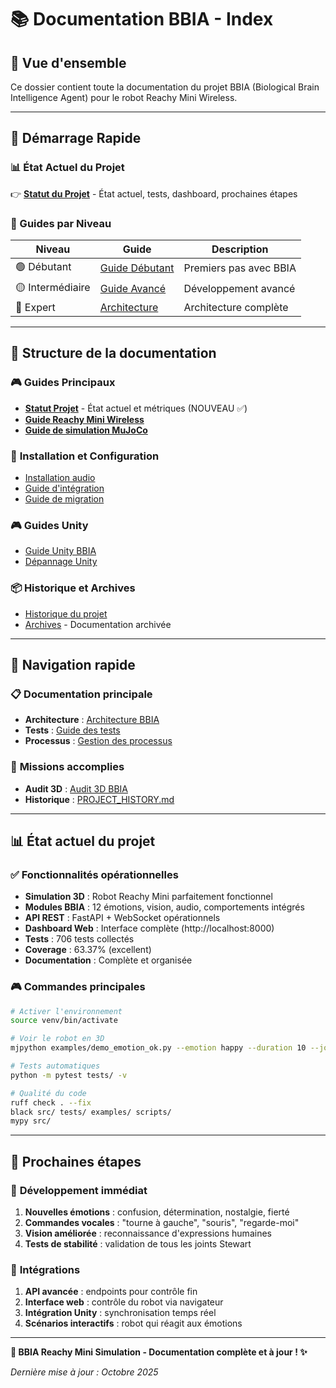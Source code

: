 # 📚 Documentation BBIA - Index

## 🎯 **Vue d'ensemble**

Ce dossier contient toute la documentation du projet BBIA (Biological Brain Intelligence Agent) pour le robot Reachy Mini Wireless.

---

## 🚀 **Démarrage Rapide**

### **📊 État Actuel du Projet**
👉 **[Statut du Projet](STATUT_PROJET.md)** - État actuel, tests, dashboard, prochaines étapes

### **🎯 Guides par Niveau**

| Niveau | Guide | Description |
|--------|-------|-------------|
| 🟢 Débutant | [Guide Débutant](GUIDE_DEBUTANT.md) | Premiers pas avec BBIA |
| 🟡 Intermédiaire | [Guide Avancé](GUIDE_AVANCE.md) | Développement avancé |
| 🔴 Expert | [Architecture](ARCHITECTURE.md) | Architecture complète |

---

## 📁 **Structure de la documentation**

### 🎮 **Guides Principaux**
- **[Statut Projet](STATUT_PROJET.md)** - État actuel et métriques (NOUVEAU ✅)
- **[Guide Reachy Mini Wireless](guides/REACHY_MINI_WIRELESS_COMPLETE_GUIDE.md)**
- **[Guide de simulation MuJoCo](simulations/MUJOCO_SIMULATION_GUIDE.md)**

### 🔧 **Installation et Configuration**
- [Installation audio](installation/AUDIO_SETUP.md)
- [Guide d'intégration](INTEGRATION_GUIDE.md)
- [Guide de migration](MIGRATION_GUIDE.md)

### 🎮 **Guides Unity**
- [Guide Unity BBIA](unity/UNITY_BBIA_GUIDE.md)
- [Dépannage Unity](unity/UNITY_TROUBLESHOOTING.md)

### 📦 **Historique et Archives**
- [Historique du projet](PROJECT_HISTORY.md)
- [Archives](archives/) - Documentation archivée

---

## 🚀 **Navigation rapide**

### 📋 **Documentation principale**
- **Architecture** : [Architecture BBIA](ARCHITECTURE.md)
- **Tests** : [Guide des tests](TESTING_GUIDE.md)
- **Processus** : [Gestion des processus](PROCESS_MANAGEMENT.md)

### 🎯 **Missions accomplies**
- **Audit 3D** : [Audit 3D BBIA](audit/AUDIT_3D_BBIA_COMPLET.md)
- **Historique** : [PROJECT_HISTORY.md](./PROJECT_HISTORY.md)

---

## 📊 **État actuel du projet**

### ✅ **Fonctionnalités opérationnelles**
- **Simulation 3D** : Robot Reachy Mini parfaitement fonctionnel
- **Modules BBIA** : 12 émotions, vision, audio, comportements intégrés
- **API REST** : FastAPI + WebSocket opérationnels
- **Dashboard Web** : Interface complète (http://localhost:8000)
- **Tests** : 706 tests collectés
- **Coverage** : 63.37% (excellent)
- **Documentation** : Complète et organisée

### 🎮 **Commandes principales**
```bash
# Activer l'environnement
source venv/bin/activate

# Voir le robot en 3D
mjpython examples/demo_emotion_ok.py --emotion happy --duration 10 --joint yaw_body

# Tests automatiques
python -m pytest tests/ -v

# Qualité du code
ruff check . --fix
black src/ tests/ examples/ scripts/
mypy src/
```

---

## 🎯 **Prochaines étapes**

### 🚀 **Développement immédiat**
1. **Nouvelles émotions** : confusion, détermination, nostalgie, fierté
2. **Commandes vocales** : "tourne à gauche", "souris", "regarde-moi"
3. **Vision améliorée** : reconnaissance d'expressions humaines
4. **Tests de stabilité** : validation de tous les joints Stewart

### 🔧 **Intégrations**
1. **API avancée** : endpoints pour contrôle fin
2. **Interface web** : contrôle du robot via navigateur
3. **Intégration Unity** : synchronisation temps réel
4. **Scénarios interactifs** : robot qui réagit aux émotions

---

**🤖 BBIA Reachy Mini Simulation - Documentation complète et à jour ! ✨**

*Dernière mise à jour : Octobre 2025*
